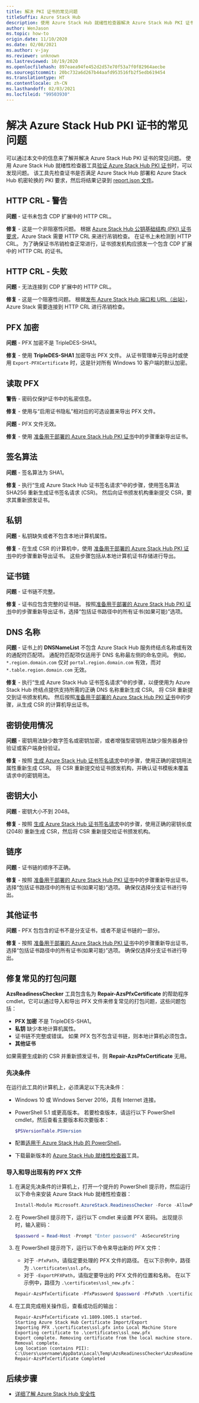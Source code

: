 ```yaml
---
title: 解决 PKI 证书的常见问题
titleSuffix: Azure Stack Hub
description: 使用 Azure Stack Hub 就绪性检查器解决 Azure Stack Hub PKI 证书的常见问题。
author: WenJason
ms.topic: how-to
origin.date: 11/10/2020
ms.date: 02/08/2021
ms.author: v-jay
ms.reviewer: unknown
ms.lastreviewed: 10/19/2020
ms.openlocfilehash: 897eaea94fe452d2d57e70f53a7f0f82964aecbe
ms.sourcegitcommit: 20bc732a6d267b44aafd953516fb2f5edb619454
ms.translationtype: HT
ms.contentlocale: zh-CN
ms.lasthandoff: 02/03/2021
ms.locfileid: "99503930"
---
```

# <a name="fix-common-issues-with-azure-stack-hub-pki-certificates"></a>解决 Azure Stack Hub PKI 证书的常见问题

可以通过本文中的信息来了解并解决 Azure Stack Hub PKI 证书的常见问题。 使用 Azure Stack Hub 就绪性检查器工具[验证 Azure Stack Hub PKI 证书](azure-stack-validate-pki-certs.md)时，可以发现问题。 该工具先检查证书是否满足 Azure Stack Hub 部署和 Azure Stack Hub 机密轮换的 PKI 要求，然后将结果记录到 [report.json 文件](azure-stack-validation-report.md)。  

## <a name="http-crl---warning"></a>HTTP CRL - 警告

**问题** - 证书未包含 CDP 扩展中的 HTTP CRL。

**修复** - 这是一个非阻塞性问题。 根据 [Azure Stack Hub 公钥基础结构 (PKI) 证书要求](./azure-stack-pki-certs.md)，Azure Stack 需要 HTTP CRL 来进行吊销检查。  在证书上未检测到 HTTP CRL。  为了确保证书吊销检查正常进行，证书颁发机构应颁发一个包含 CDP 扩展中的 HTTP CRL 的证书。

## <a name="http-crl---fail"></a>HTTP CRL - 失败

**问题** - 无法连接到 CDP 扩展中的 HTTP CRL。

**修复** - 这是一个阻塞性问题。 根据[发布 Azure Stack Hub 端口和 URL（出站）](./azure-stack-integrate-endpoints.md#ports-and-urls-outbound)，Azure Stack 需要连接到 HTTP CRL 进行吊销检查。

## <a name="pfx-encryption"></a>PFX 加密

**问题** - PFX 加密不是 TripleDES-SHA1。

**修复** - 使用 **TripleDES-SHA1** 加密导出 PFX 文件。 从证书管理单元导出时或使用 `Export-PFXCertificate` 时，这是针对所有 Windows 10 客户端的默认加密。

## <a name="read-pfx"></a>读取 PFX

**警告** - 密码仅保护证书中的私密信息。  

**修复** - 使用与“启用证书隐私”相对应的可选设置来导出 PFX 文件。  

**问题** - PFX 文件无效。  

**修复** - 使用 [准备用于部署的 Azure Stack Hub PKI 证书](azure-stack-prepare-pki-certs.md)中的步骤重新导出证书。

## <a name="signature-algorithm"></a>签名算法

**问题** - 签名算法为 SHA1。

**修复** - 执行“生成 Azure Stack Hub 证书签名请求”中的步骤，使用签名算法 SHA256 重新生成证书签名请求 (CSR)。 然后向证书颁发机构重新提交 CSR，要求其重新颁发证书。

## <a name="private-key"></a>私钥

**问题** - 私钥缺失或者不包含本地计算机属性。  

**修复** - 在生成 CSR 的计算机中，使用 [准备用于部署的 Azure Stack Hub PKI 证书](azure-stack-prepare-pki-certs.md)中的步骤重新导出证书。 这些步骤包括从本地计算机证书存储进行导出。

## <a name="certificate-chain"></a>证书链

**问题** - 证书链不完整。  

**修复** - 证书应包含完整的证书链。 按照[准备用于部署的 Azure Stack Hub PKI 证书](azure-stack-prepare-pki-certs.md)中的步骤重新导出证书，选择“包括证书路径中的所有证书(如果可能)”选项。

## <a name="dns-names"></a>DNS 名称

**问题** - 证书上的 **DNSNameList** 不包含 Azure Stack Hub 服务终结点名称或有效的通配符匹配项。 通配符匹配项仅适用于 DNS 名称最左侧的命名空间。 例如，`*.region.domain.com` 仅对 `portal.region.domain.com` 有效，而对 `*.table.region.domain.com` 无效。

**修复** - 执行“生成 Azure Stack Hub 证书签名请求”中的步骤，以便使用为 Azure Stack Hub 终结点提供支持所需的正确 DNS 名称重新生成 CSR。 将 CSR 重新提交到证书颁发机构。 然后按照[准备用于部署的 Azure Stack Hub PKI 证书](azure-stack-prepare-pki-certs.md)中的步骤，从生成 CSR 的计算机导出证书。  

## <a name="key-usage"></a>密钥使用情况

**问题** - 密钥用法缺少数字签名或密钥加密，或者增强型密钥用法缺少服务器身份验证或客户端身份验证。  

**修复** - 按照 [生成 Azure Stack Hub 证书签名请求](azure-stack-get-pki-certs.md)中的步骤，使用正确的密钥用法属性重新生成 CSR。 将 CSR 重新提交给证书颁发机构，并确认证书模板未覆盖请求中的密钥用法。

## <a name="key-size"></a>密钥大小

**问题** - 密钥大小不到 2048。

**修复** - 按照 [生成 Azure Stack Hub 证书签名请求](azure-stack-get-pki-certs.md)中的步骤，使用正确的密钥长度 (2048) 重新生成 CSR，然后将 CSR 重新提交给证书颁发机构。

## <a name="chain-order"></a>链序

**问题** - 证书链的顺序不正确。  

**修复** - 按照 [准备用于部署的 Azure Stack Hub PKI 证书](azure-stack-prepare-pki-certs.md)中的步骤重新导出证书，选择“包括证书路径中的所有证书(如果可能)”选项。 确保仅选择分支证书进行导出。

## <a name="other-certificates"></a>其他证书

**问题** - PFX 包包含的证书不是分支证书，或者不是证书链的一部分。  

**修复** - 按照 [准备用于部署的 Azure Stack Hub PKI 证书](azure-stack-prepare-pki-certs.md)中的步骤重新导出证书，选择“包括证书路径中的所有证书(如果可能)”选项。 确保仅选择分支证书进行导出。

## <a name="fix-common-packaging-issues"></a>修复常见的打包问题

**AzsReadinessChecker** 工具包含名为 **Repair-AzsPfxCertificate** 的帮助程序 cmdlet，它可以通过导入和导出 PFX 文件来修复常见的打包问题，这些问题包括：

- **PFX 加密** 不是 TripleDES-SHA1。
- **私钥** 缺少本地计算机属性。
- 证书链不完整或错误。 如果 PFX 包不包含证书链，则本地计算机必须包含。
- **其他证书**

如果需要生成新的 CSR 并重新颁发证书，则 **Repair-AzsPfxCertificate** 无用。

### <a name="prerequisites"></a>先决条件

在运行此工具的计算机上，必须满足以下先决条件：

- Windows 10 或 Windows Server 2016，具有 Internet 连接。
- PowerShell 5.1 或更高版本。 若要检查版本，请运行以下 PowerShell cmdlet，然后查看主要版本和次要版本：

   ```powershell
   $PSVersionTable.PSVersion
   ```

- 配置[适用于 Azure Stack Hub 的 PowerShell](powershell-install-az-module.md)。
- 下载最新版本的 [Azure Stack Hub 就绪性检查器](https://aka.ms/AzsReadinessChecker)工具。

### <a name="import-and-export-an-existing-pfx-file"></a>导入和导出现有的 PFX 文件

1. 在满足先决条件的计算机上，打开一个提升的 PowerShell 提示符，然后运行以下命令来安装 Azure Stack Hub 就绪性检查器：

   ```powershell
   Install-Module Microsoft.AzureStack.ReadinessChecker -Force -AllowPrerelease
   ```

2. 在 PowerShell 提示符下，运行以下 cmdlet 来设置 PFX 密码。 出现提示时，输入密码：

   ```powershell
   $password = Read-Host -Prompt "Enter password" -AsSecureString
   ```

3. 在 PowerShell 提示符下，运行以下命令来导出新的 PFX 文件：

   - 对于 `-PfxPath`，请指定要处理的 PFX 文件的路径。 在以下示例中，路径为 `.\certificates\ssl.pfx`。
   - 对于 `-ExportPFXPath`，请指定要导出的 PFX 文件的位置和名称。 在以下示例中，路径为 `.\certificates\ssl_new.pfx`：

   ```powershell
   Repair-AzsPfxCertificate -PfxPassword $password -PfxPath .\certificates\ssl.pfx -ExportPFXPath .\certificates\ssl_new.pfx
   ```  

4. 在工具完成相关操作后，查看成功后的输出：

   ```shell
   Repair-AzsPfxCertificate v1.1809.1005.1 started.
   Starting Azure Stack Hub Certificate Import/Export
   Importing PFX .\certificates\ssl.pfx into Local Machine Store
   Exporting certificate to .\certificates\ssl_new.pfx
   Export complete. Removing certificate from the local machine store.
   Removal complete.
   Log location (contains PII): C:\Users\username\AppData\Local\Temp\AzsReadinessChecker\AzsReadinessChecker.log
   Repair-AzsPfxCertificate Completed
   ```

## <a name="next-steps"></a>后续步骤

- [详细了解 Azure Stack Hub 安全性](azure-stack-rotate-secrets.md)
